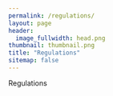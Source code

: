 ```yaml
---
permalink: /regulations/
layout: page
header:
  image_fullwidth: head.png
thumbnail: thumbnail.png
title: "Regulations"
sitemap: false
---
```

Regulations